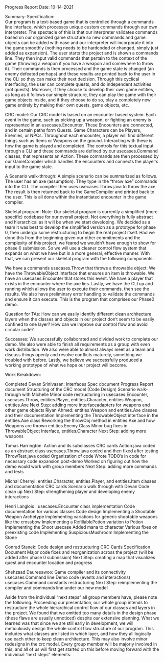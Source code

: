 Progress Report
Date: 10-14-2021

Summary:
Specification:  
Our program is a text-based game that is controlled through a commands line interface, which processes unique custom commands through our own interpreter. The spectacle of this is that our interpreter validates commands based on our organized game structure so new commands and game objects can be added with ease and our interpreter will incorporate it into the game smoothly (nothing needs to be hardcoded or changed, simply just added as expansion). The user starts the project and is shown a commands line. They then input valid commands that pertain to the context of the game (throwing a weapon if you have a weapon and somewhere to throw it). Their commands is then processed and the game state is changed (an enemy defeated perhaps) and these results are printed back to the user in the CLI so they can make their next decision. Through this cyclical interfacing, the user can complete quests, and do independent activities (not quests). Moreover, if they choose to develop their own game entities, as long as it follows our simple structure, they can play the game with their game objects inside, and if they choose to do so, play a completely new game entirely by making their own quests, game objects, etc.

CRC model:
Our CRC model is based on an encounter based system. Each event in the game, such as picking up a weapon, or fighting an enemy is represented in an usecases.Encounter. These Encounters are connected, and in certain paths form Quests. Game Characters can be Players, Enemies, or NPCs. Throughout each encounter, a player will find different things such as Items or Weapons on the ground. Interacting with these is how the game is played and completed. The controls for this textual input through a CLI and these commands are defined by our usecases.Command classes, that represents an Action. These commands are then processed by our GameCompiler which handles the encounters and connects the player’s input to the game state.

A Scenario walk-through:
A simple scenario can be summarized as follows. The user has an axe (assumption). They type in the “throw axe” commands into the CLI. The compiler then uses usecases.Throw.java to throw the axe. The result is then returned back to the GameCompiler and printed back to the user. This is all done within the instantiated encounter in the game compiler.

Skeletal program:
Note: Our skeletal program is currently a simplified (more specific) codebase for our overall project. Not everything is fully abstract and hierarchical as it will be when we start developing. We decided as a team it was best to develop the simplified version as a prototype for phase 0, then undergo some restructuring to begin the real project itself. Had we done this from the beginning given our other commitments and the complexity of this project, we feared we wouldn’t have enough to show for phase 0 submission. So we will use a cleaner control flow system that expands on what we have but in a more general, effective manner. With that, we can present our skeletal program with the following components:

We have a commands usecases.Throw that throws a throwable object. We have the ThrowableObject interface that ensures an item is throwable. We have an usecases.Encounter that stores this event. We have a player that exists in the encounter where the axe lies. Lastly, we have the CLI up and running which allows the user to execute their commands, then see the results. We also have preliminary error handling to validate the commands and ensure it can execute. This is the program that comprises our Phase0 demo.

Question for TAs:
How can we easily identify different clean architecture layers when the classes and objects in our project don’t seem to be easily confined to one layer?
How can we improve our control flow and avoid circular code?

Successes:
We successfully collaborated and divided work to complete our demo. We also were able to finish all requirements as a group with even work distribution. We also were able to almost always meet as a team and discuss things openly and resolve conflicts maturely, something we troubled with before. Lastly, we believe we successfully produced a working prototype of what we hope our project will become.


Work Breakdown:

Completed
Devan Srinivasan:
Interfaces
Spec document
Progress Report document
Structuring of the CRC model (Code Design)
Scenario walk-through with Michelle
Minor code restructuring in usecases.Encounter, usecases.Throw, entities.Player, entities.Character, entities.Weapon, entities.Axe
Next Step: adding more interfaceadapters for weapons and other game objects
Riyan Ahmed:
entities.Weapon and entities.Axe classes and their documentation
Implementing the ThrowableObject interface in the entities.Axe class
Reworking the throwObj method in entities.Axe and how Weapons are thrown
entities.Enemy Class
Minor bug fixes in ThrowableObject Interface, entities.Character
Next Step: adding more weapons

Tomas Harrington:
Action and its subclasses CRC cards
Action.java coded as an abstract class
usecases.Throw.java coded and then fixed after testing
ThrowTest.java coded
Organization of code
Wrote TODO’s in code for necessary code expansion post-demo
Worked on figuring out how the demo would work with group members
Next Step: adding more commands and tests

Michal Chernyi:
entities.Character, entities.Player, and entities.Item classes and documentation
CRC cards
Scenario walk through with Devan
Code clean up
Next Step: strengthening player and developing enemy interactions

Henri Langlois :
usecases.Encounter class implementation
Code documentation for various classes
Code design
Implementing a Shootable Weapon Archetype
Implementing variations for generic shootable weapons like the crossbow
Implementing a RefillablePotion variation to Potion
Implementing the Shoot usecase
Added mana to character
Various fixes on preexisting code
Implementing SuspiciousMushroom
Implementing the Stone

Conrad Stanek:
Code design and restructuring
CRC Cards
Specification Document
Major code fixes and reorganization across the project (will be added after phase 0 submission)
Next Step: creating a map that visualizes quest and encounter location and progress

Shehzaad Daureeawoo:
Game compiler and its connectivity
usecases.Command line
Demo code (events and interactions)
usecases.Command constants
restructuring
Next Step: reimplementing the compiler and commands line under our new model

Aside from the individual “next steps” all group members have, please note the following. Proceeding our presentation, our whole group intends to restructure the whole hierarchical control flow of our classes and layers in the project. We found that we omitted too many details in the design phase (these flaws are usually unnoticed) despite our extensive planning. What we learned was that since we are still early in development, we will meticulously design the whole control flow structure of our program. This includes what classes are listed in which layer, and how they all logically use each other to keep clean architecture. This may also involve minor redesigns in the crc model.  Every group member will be majorly involved in this, and all of us will first get started on this before moving forward with the individual “next steps” elements.
